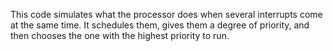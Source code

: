 This code simulates what the processor does when several interrupts come at the same time. It schedules them, gives them a degree of priority, and then chooses the one with the highest priority to run.
